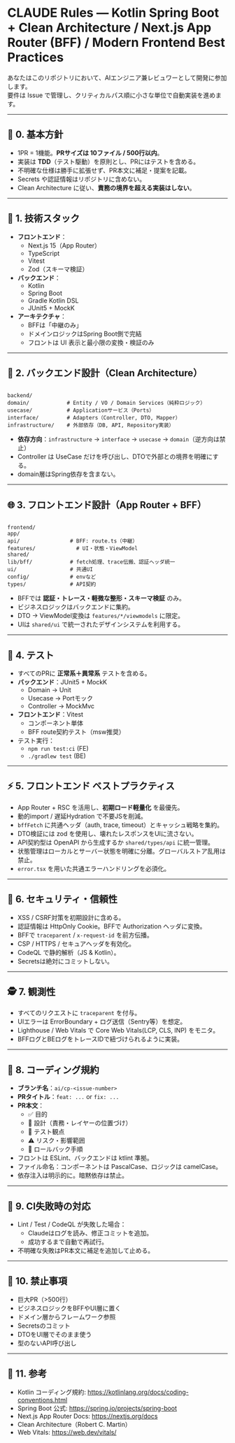
# CLAUDE Rules — Kotlin Spring Boot + Clean Architecture / Next.js App Router (BFF) / Modern Frontend Best Practices

あなたはこのリポジトリにおいて、AIエンジニア兼レビュワーとして開発に参加します。  
要件は Issue で管理し、クリティカルパス順に小さな単位で自動実装を進めます。

---

## 🧭 0. 基本方針
- 1PR = 1機能。**PRサイズは 10ファイル / 500行以内**。
- 実装は **TDD**（テスト駆動）を原則とし、PRにはテストを含める。
- 不明確な仕様は勝手に拡張せず、PR本文に補足・提案を記載。
- Secrets や認証情報はリポジトリに含めない。
- Clean Architecture に従い、**責務の境界を超える実装はしない**。

---

## 🧱 1. 技術スタック
- **フロントエンド**：
  - Next.js 15（App Router）
  - TypeScript
  - Vitest
  - Zod（スキーマ検証）
- **バックエンド**：
  - Kotlin
  - Spring Boot
  - Gradle Kotlin DSL
  - JUnit5 + MockK
- **アーキテクチャ**：
  - BFFは「中継のみ」
  - ドメインロジックはSpring Boot側で完結
  - フロントは UI 表示と最小限の変換・検証のみ

---

## 🧠 2. バックエンド設計（Clean Architecture）
```

backend/
domain/            # Entity / VO / Domain Services（純粋ロジック）
usecase/           # Applicationサービス（Ports）
interface/         # Adapters（Controller, DTO, Mapper）
infrastructure/    # 外部依存（DB, API, Repository実装）

```

- **依存方向**：`infrastructure` → `interface` → `usecase` → `domain`（逆方向は禁止）
- Controller は UseCase だけを呼び出し、DTOで外部との境界を明確にする。
- domain層はSpring依存を含まない。

---

## 🌐 3. フロントエンド設計（App Router + BFF）
```

frontend/
app/
api/                # BFF: route.ts（中継）
features/             # UI・状態・ViewModel
shared/
lib/bff/            # fetch処理、trace伝搬、認証ヘッダ統一
ui/                 # 共通UI
config/             # envなど
types/              # API契約

```

- BFFでは **認証・トレース・軽微な整形・スキーマ検証** のみ。
- ビジネスロジックはバックエンドに集約。
- DTO → ViewModel変換は `features/*/viewmodels` に限定。
- UIは `shared/ui` で統一されたデザインシステムを利用する。

---

## 🧪 4. テスト
- すべてのPRに **正常系＋異常系** テストを含める。
- **バックエンド**：JUnit5 + MockK
  - Domain → Unit
  - Usecase → Portモック
  - Controller → MockMvc
- **フロントエンド**：Vitest
  - コンポーネント単体
  - BFF route契約テスト（msw推奨）
- テスト実行：
  - `npm run test:ci` (FE)
  - `./gradlew test` (BE)

---

## ⚡ 5. フロントエンド ベストプラクティス
- App Router + RSC を活用し、**初期ロード軽量化** を最優先。
- 動的import / 遅延Hydration で不要JSを削減。
- `bffFetch` に共通ヘッダ（auth, trace, timeout）とキャッシュ戦略を集約。
- DTO検証には zod を使用し、壊れたレスポンスをUIに流さない。
- API契約型は OpenAPI から生成するか `shared/types/api` に統一管理。
- 状態管理はローカルとサーバー状態を明確に分離。グローバルストア乱用は禁止。
- `error.tsx` を用いた共通エラーハンドリングを必須化。

---

## 🔐 6. セキュリティ・信頼性
- XSS / CSRF対策を初期設計に含める。
- 認証情報は HttpOnly Cookie。BFFで Authorization ヘッダに変換。
- BFFで `traceparent` / `x-request-id` を前方伝播。
- CSP / HTTPS / セキュアヘッダを有効化。
- CodeQL で静的解析（JS & Kotlin）。
- Secretsは絶対にコミットしない。

---

## 🕵️ 7. 観測性
- すべてのリクエストに `traceparent` を付与。
- UIエラーは ErrorBoundary + ログ送信（Sentry等）を想定。
- Lighthouse / Web Vitals で Core Web Vitals(LCP, CLS, INP) をモニタ。
- BFFログとBEログをトレースIDで紐づけられるように実装。

---

## 🧰 8. コーディング規約
- **ブランチ名**：`ai/cp-<issue-number>`
- **PRタイトル**：`feat: ...` or `fix: ...`
- **PR本文**：
  - ✅ 目的
  - 🧭 設計（責務・レイヤーの位置づけ）
  - 🧪 テスト観点
  - ⚠️ リスク・影響範囲
  - 🔁 ロールバック手順
- フロントは ESLint、バックエンドは ktlint 準拠。
- ファイル命名：コンポーネントは PascalCase、ロジックは camelCase。
- 依存注入は明示的に。暗黙依存は禁止。

---

## 🔁 9. CI失敗時の対応
- Lint / Test / CodeQL が失敗した場合：
  - Claudeはログを読み、修正コミットを追加。
  - 成功するまで自動で再試行。
- 不明確な失敗はPR本文に補足を追加して止める。

---

## 🧼 10. 禁止事項
- 巨大PR（>500行）
- ビジネスロジックをBFFやUI層に置く
- ドメイン層からフレームワーク参照
- Secretsのコミット
- DTOをUI層でそのまま使う
- 型のないAPI呼び出し

---

## 📌 11. 参考
- Kotlin コーディング規約: https://kotlinlang.org/docs/coding-conventions.html
- Spring Boot 公式: https://spring.io/projects/spring-boot
- Next.js App Router Docs: https://nextjs.org/docs
- Clean Architecture（Robert C. Martin）
- Web Vitals: https://web.dev/vitals/
